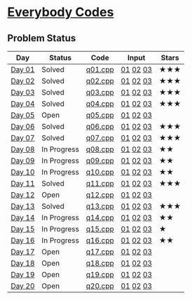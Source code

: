 # [Everybody Codes](https://everybody.codes/event/2024/quests)
## Problem Status

| **Day** | **Status**     | **Code**        | **Input**          | **Stars** |
|---------|----------------|------------------|---------------------|-----------|
| [Day 01](https://everybody.codes/event/2024/quests/1) | Solved | [q01.cpp](./01/q01.cpp) | [01](./01/01.in) [02](./01/02.in) [03](./01/03.in) | ★★★ |
| [Day 02](https://everybody.codes/event/2024/quests/2) | Solved | [q02.cpp](./02/q02.cpp) | [01](./02/01.in) [02](./02/02.in) [03](./02/03.in) | ★★★ |
| [Day 03](https://everybody.codes/event/2024/quests/3) | Solved | [q03.cpp](./03/q03.cpp) | [01](./03/01.in) [02](./03/02.in) [03](./03/03.in) | ★★★ |
| [Day 04](https://everybody.codes/event/2024/quests/4) | Solved | [q04.cpp](./04/q04.cpp) | [01](./04/01.in) [02](./04/02.in) [03](./04/03.in) | ★★★ |
| [Day 05](https://everybody.codes/event/2024/quests/5) | Open | [q05.cpp](./05/q05.cpp) | [01](./05/01.in) [02](./05/02.in) [03](./05/03.in) | |
| [Day 06](https://everybody.codes/event/2024/quests/6) | Solved | [q06.cpp](./06/q06.cpp) | [01](./06/01.in) [02](./06/02.in) [03](./06/03.in) | ★★★ |
| [Day 07](https://everybody.codes/event/2024/quests/7) | Solved | [q07.cpp](./07/q07.cpp) | [01](./07/01.in) [02](./07/02.in) [03](./07/03.in) | ★★★ |
| [Day 08](https://everybody.codes/event/2024/quests/8) | In Progress | [q08.cpp](./08/q08.cpp) | [01](./08/01.in) [02](./08/02.in) [03](./08/03.in) | ★★ |
| [Day 09](https://everybody.codes/event/2024/quests/9) | In Progress | [q09.cpp](./09/q09.cpp) | [01](./09/01.in) [02](./09/02.in) [03](./09/03.in) | ★★ |
| [Day 10](https://everybody.codes/event/2024/quests/10) | In Progress | [q10.cpp](./10/q10.cpp) | [01](./10/01.in) [02](./10/02.in) [03](./10/03.in) | ★★ |
| [Day 11](https://everybody.codes/event/2024/quests/11) | Solved | [q11.cpp](./11/q11.cpp) | [01](./11/01.in) [02](./11/02.in) [03](./11/03.in) | ★★★ |
| [Day 12](https://everybody.codes/event/2024/quests/12) | Open | [q12.cpp](./12/q12.cpp) | [01](./12/01.in) [02](./12/02.in) [03](./12/03.in) | |
| [Day 13](https://everybody.codes/event/2024/quests/13) | Solved | [q13.cpp](./13/q13.cpp) | [01](./13/01.in) [02](./13/02.in) [03](./13/03.in) | ★★★ |
| [Day 14](https://everybody.codes/event/2024/quests/14) | In Progress | [q14.cpp](./14/q14.cpp) | [01](./14/01.in) [02](./14/02.in) [03](./14/03.in) | ★★ |
| [Day 15](https://everybody.codes/event/2024/quests/15) | In Progress | [q15.cpp](./15/q15.cpp) | [01](./15/01.in) [02](./15/02.in) [03](./15/03.in) | ★ |
| [Day 16](https://everybody.codes/event/2024/quests/16) | In Progress | [q16.cpp](./16/q16.cpp) | [01](./16/01.in) [02](./16/02.in) [03](./16/03.in) | ★★ |
| [Day 17](https://everybody.codes/event/2024/quests/17) | Open | [q17.cpp](./17/q17.cpp) | [01](./17/01.in) [02](./17/02.in) [03](./17/03.in) | |
| [Day 18](https://everybody.codes/event/2024/quests/18) | Open | [q18.cpp](./18/q18.cpp) | [01](./18/01.in) [02](./18/02.in) [03](./18/03.in) | |
| [Day 19](https://everybody.codes/event/2024/quests/19) | Open | [q19.cpp](./19/q19.cpp) | [01](./19/01.in) [02](./19/02.in) [03](./19/03.in) | |
| [Day 20](https://everybody.codes/event/2024/quests/20) | Open | [q20.cpp](./20/q20.cpp) | [01](./20/01.in) [02](./20/02.in) [03](./20/03.in) | |

